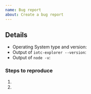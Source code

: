 ```yaml
---
name: Bug report
about: Create a bug report
---
```


<!-- ⚠️ Please search existing issues to avoid creating duplicates. ⚠️ -->
<!-- Describe the bug here. -->

## Details
- Operating System type and version: 
- Output of `iotc-explorer --version`: 
- Output of `node -v`: 

### Steps to reproduce

1. 
2. 
